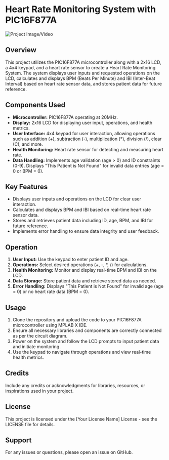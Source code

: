 # Heart Rate Monitoring System with PIC16F877A

![Project Image/Video](link-to-image-or-video)

## Overview
This project utilizes the PIC16F877A microcontroller along with a 2x16 LCD, a 4x4 keypad, and a heart rate sensor to create a Heart Rate Monitoring System. The system displays user inputs and requested operations on the LCD, calculates and displays BPM (Beats Per Minute) and IBI (Inter-Beat Interval) based on heart rate sensor data, and stores patient data for future reference.

## Components Used
- **Microcontroller:** PIC16F877A operating at 20MHz.
- **Display:** 2x16 LCD for displaying user input, operations, and health metrics.
- **User Interface:** 4x4 keypad for user interaction, allowing operations such as addition (+), subtraction (-), multiplication (*), division (/), clear (C), and more.
- **Health Monitoring:** Heart rate sensor for detecting and measuring heart rate.
- **Data Handling:** Implements age validation (age > 0) and ID constraints (0-9). Displays "This Patient is Not Found" for invalid data entries (age = 0 or BPM = 0).

## Key Features
- Displays user inputs and operations on the LCD for clear user interaction.
- Calculates and displays BPM and IBI based on real-time heart rate sensor data.
- Stores and retrieves patient data including ID, age, BPM, and IBI for future reference.
- Implements error handling to ensure data integrity and user feedback.

## Operation
1. **User Input:** Use the keypad to enter patient ID and age.
2. **Operations:** Select desired operations (+, -, *, /) for calculations.
3. **Health Monitoring:** Monitor and display real-time BPM and IBI on the LCD.
4. **Data Storage:** Store patient data and retrieve stored data as needed.
5. **Error Handling:** Displays "This Patient is Not Found" for invalid age (age = 0) or no heart rate data (BPM = 0).

## Usage
1. Clone the repository and upload the code to your PIC16F877A microcontroller using MPLAB X IDE.
2. Ensure all necessary libraries and components are correctly connected as per the circuit diagram.
3. Power on the system and follow the LCD prompts to input patient data and initiate monitoring.
4. Use the keypad to navigate through operations and view real-time health metrics.

## Credits
Include any credits or acknowledgments for libraries, resources, or inspirations used in your project.

## License
This project is licensed under the [Your License Name] License - see the LICENSE file for details.

## Support
For any issues or questions, please open an issue on GitHub.

